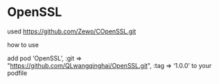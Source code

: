 # OpenSSL


used https://github.com/Zewo/COpenSSL.git



how to use

add   pod 'OpenSSL’, :git => "https://github.com/QLwangqinghai/OpenSSL.git", :tag => ‘1.0.0’ to your podfile
